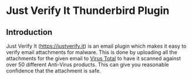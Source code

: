 # Just Verify It Thunderbird Plugin

## Introduction

Just Verify It (https://justverify.it) is an email plugin which makes it easy to verify email attachments for malware. This is done by uploading all the attachments for the given email to [Virus Total](https://www.virustotal.com) to have it scanned against over 50 different Anti-Virus products. This can give you reasonable confidence that the attachment is safe.  
